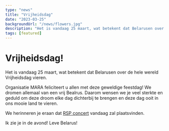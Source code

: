 ```yaml
---
type: "news"
title: "Vrijheidsdag"
date: "2023-03-25"
backgroundUrl: "/news/flowers.jpg"
description: "Het is vandaag 25 maart, wat betekent dat Belarusen over de hele wereld Vrijheidsdag vieren."
tags: [featured]
---
```


# Vrijheidsdag!

Het is vandaag 25 maart, wat betekent dat Belarusen over de hele wereld Vrijheidsdag vieren.

Organisatie MARA feliciteert u allen met deze geweldige feestdag!
We dromen allemaal van een vrij Bealrus. Daarom wensen we je veel sterkte en geduld om deze droom elke dag dichterbij te brengen en deze dag ooit in ons mooie land te vieren.

We herinneren je eraan dat [RSP concert](https://www.belarusians.nl/events/rsp-03-25?mara) vandaag zal plaatsvinden.

Ik zie je in de avond!
Leve Belarus!